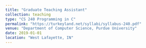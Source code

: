 ```yaml
---
title: "Graduate Teaching Assistant"
collection: teaching
type: "CS 240 Programming in C"
permalink: "https://turkeyland.net/syllabi/syllabus-240.pdf"
venue: "Department of Computer Science, Purdue University"
date: 2019-01-01
location: "West Lafayette, IN"
---
```

